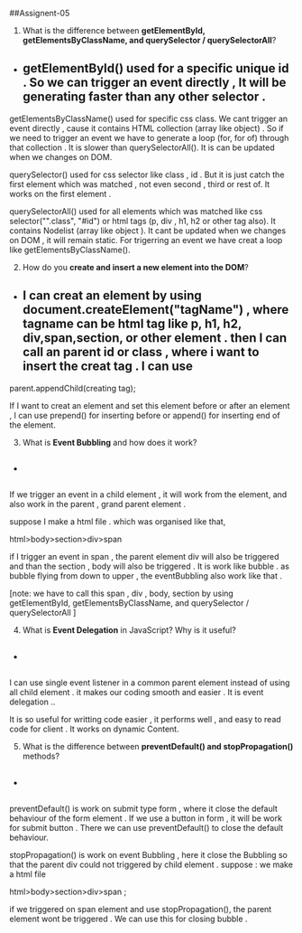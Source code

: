 ##Assignent-05

1. What is the difference between **getElementById, getElementsByClassName, and querySelector / querySelectorAll**?

- <h2>getElementById() used for a specific unique id . So we can trigger an event directly , It will be generating faster than any other selector . 

getElementsByClassName() used for specific css class. We cant trigger an event directly , cause it contains HTML collection (array like object) . So if we need to trigger an event we have to generate a loop (for, for of) through that collection . It is slower than querySelectorAll(). It is can be updated when we changes on DOM.

querySelector() used for css selector like class , id . But it is just catch the first element which was matched , not even second , third or rest of. It works on the first element .

querySelectorAll() used for all elements which was matched like css selector("".class", "#id") or html tags (p, div , h1, h2 or other tag also). It contains Nodelist (array like object ). It cant be updated when we changes on DOM , it will remain static. For trigerring an event we have creat a loop like getElementsByClassName().</h2>



2. How do you **create and insert a new element into the DOM**?

- <h2>I can creat an element by using document.createElement("tagName") , where tagname can be html tag like p, h1, h2, div,span,section, or other element . then I can call an parent id or class , where i want to insert the creat tag . I can use


parent.appendChild(creating tag); 

If I want to creat an element and set this element before or after an element , I can use prepend() for inserting before  or append() for inserting end of the element. </h2>

3. What is **Event Bubbling** and how does it work?

- <h2>

If we trigger an event  in a child element , it will work from the element, and also work in the parent , grand parent element . 

suppose I make a html file . which was organised like that,

html>body>section>div>span 

if I trigger an event in span , the parent element div will also be triggered and than the section , body will also be triggered . It is work like bubble . as bubble flying from down to upper , the eventBubbling also work like that .


[note: we have to call this span , div , body, section by using getElementById, getElementsByClassName, and querySelector / querySelectorAll ]

</h2>

4. What is **Event Delegation** in JavaScript? Why is it useful?

- <h2>

I can use single event listener in a common parent element instead of using all child element . it makes our coding smooth and easier . It is event delegation ..

It is so useful for writting code easier , it performs well , and easy to read code for client . It works on dynamic Content.

</h2>

5. What is the difference between **preventDefault() and stopPropagation()** methods?

- <h2>

preventDefault() is work on submit type form , where it close the default behaviour of the form element . If we use a button in form , it will be work for submit button . There we can use preventDefault() to close the default behaviour.


stopPropagation() is work on event Bubbling , here it close the  Bubbling so that the parent div could not triggered by child element . 
suppose : we make a html file 

html>body>section>div>span ;

if we triggered on span element and use stopPropagation(), the parent element wont be triggered . We can use this for closing bubble .

</h2>
